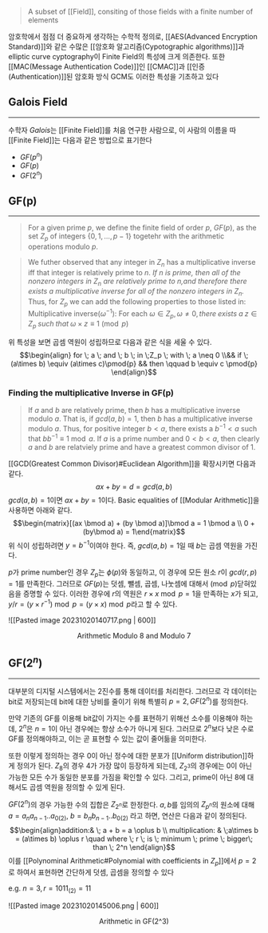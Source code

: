 > A subset of [[Field]], consiting of those fields with a finite number of elements

암호학에서 점점 더 중요하게 생각하는 수학적 정의로, [[AES(Advanced Encryption Standard)]]와 같은 수많은 [[암호화 알고리즘(Cypotographic algorithms)]]과 elliptic curve cyptography이 Finite Field의 특성에 크게 의존한다. 또한 [[MAC(Message Authentication Code)]]인 [[CMAC]]과 [[인증(Authentication)]]된 암호화 방식 GCM도 이러한 특성을 기초하고 있다

## Galois Field
---
수학자 *Galois*는 [[Finite Field]]를 처음 연구한 사람으로, 이 사람의 이름을 따 [[Finite Field]]는 다음과 같은 방법으로 표기한다
+ $GF(p^n)$
+ $GF(p)$
+ $GF(2^n)$
## GF(p)
---
> For a given prime $p$, we define the finite field of order $p$, $GF(p)$, as the set $Z_p$ of integers $\{0, 1, ..., p-1\}$ togetehr with the arithmetic operations modulo $p$. 

> We futher observed that any integer in $Z_n$ has a multiplicative inverse iff that integer is relatively prime to $n$. *If $n$ is prime, then all of the nonzero integers in $Z_n$ are relatively prime to $n$,and therefore there exists a multiplicative inverse for all of the nonzero integers in $Z_n$.* Thus, for $Z_p$ we can add the following properties to those listed in:
> 	Multiplicative inverse($\omega^{-1}$): For each $\omega \in Z_p, \omega \neq 0, there \; exists \; a \; z \in Z_p \; such \; that \; \omega \times z \equiv 1 \pmod {p}$

위 특성을 보면 곱셈 역원이 성립하므로 다음과 같은 식을 세울 수 있다. 
$$\begin{align} for \; a \; and \; b \; in \;Z_p \; with \; a \neq 0 \\&& if \; (a\times b) \equiv (a\times c)\pmod{p} && then \qquad b \equiv c \pmod{p} \end{align}$$
### Finding the multiplicative Inverse in GF(p)
> If $a$ and $b$ are relatively prime, then $b$ has a multiplicative inverse modulo $a$. That is, if $gcd(a, b) = 1$, then $b$ has a multiplicative inverse modulo $a$. Thus, for positive integer $b < a$, there exists a $b^{-1} < a$ such that $bb^{-1} \equiv 1 \bmod a$. If $a$ is a prime number and $0 <b <a$, then clearly $a$ and $b$ are relatviely prime and have a greatest common divisor of $1$. 

[[GCD(Greatest Common Divisor)#Euclidean Algorithm]]을 확장시키면 다음과 같다. 
$$ax + by = d = gcd(a, b)$$
$gcd(a, b) = 1$이면 $ax+by = 1$이다. Basic equalities of [[Modular Arithmetic]]을 사용하면 아래와 같다.
$$\begin{matrix}[(ax \bmod a) + (by \bmod a)]\bmod a = 1 \bmod a \\ 0 + (by\bmod a) = 1\end{matrix}$$
위 식이 성립하려면 $y=b^{-1}$이여야 한다. 즉, $gcd(a, b)=1$일 때 $b$는 곱셈 역원을 가진다.

$p$가 prime number인 경우 $Z_p$는 $\phi(p)$와 동일하고, 이 경우에 모든 원소 $r$이 $gcd(r, p)=1$를 만족한다. 그러므로 $GF(p)$는 덧셈, 뺄셈, 곱셈, 나눗셈에 대해서$\pmod p$닫혀있음을 증명할 수 있다. 이러한 경우에 $r$의 역원은 $r \times x \bmod p = 1$을 만족하는 $x$가 되고, $y/r = (y\times r^{-1})\bmod p = (y\times x) \bmod p$라고 할 수 있다. 

![[Pasted image 20231020140717.png | 600]]
<div align="center">Arithmetic Modulo 8 and Modulo 7</div>

## GF($2^n$)
---
대부분의 디지털 시스템에서는 2진수를 통해 데이터를 처리한다. 그러므로 각 데이터는 bit로 저장되는데 bit에 대한 낭비를 줄이기 위해 특별히 $p=2, GF(2^n)$를 정의한다. 

만약 기존의 GF를 이용해 bit값이 가지는 수를 표현하기 위해선 소수를 이용해야 하는데, $2^n$은 $n=1$이 아닌 경우에는 항상 소수가 아니게 된다. 그러므로 $2^n$보다 낮은 수로 GF를 정의해야하고, 이는 곧 표현할 수 있는 값이 줄어듦을 의미한다. 

또한 이렇게 정의하는 경우 0이 아닌 정수에 대한 분포가 [[Uniform distribution]]하게 정의가 된다. $Z_8$의 경우 4가 가장 많이 등장하게 되는데, $Z_{2^3}$의 경우에는 0이 아닌 가능한 모든 수가 동일한 분포를 가짐을 확인할 수 있다. 그리고, prime이 아닌 8에 대해서도 곱셈 역원을 정의할 수 있게 된다. 

$GF(2^n)$의 경우 가능한 수의 집합은 $Z_{2^n}$로 한정한다. $a, b$를 임의의 $Z_{p^n}$의 원소에 대해 $a={a_na_{n-1}..a_0}_{(2)},$ $b={b_nb_{n-1}..b_0}_{(2)}$ 라고 하면, 연산은 다음과 같이 정의된다.$$\begin{align}addition:& \; a + b = a \oplus b \\ multiplication: & \;a\times b = (a\times b) \oplus r \quad where \; r \; is \; minimum \; prime \; bigger\; than \; 2^n \end{align}$$이를 [[Polynominal Arithmetic#Polynomial with coefficients in $Z_p$]]에서 $p=2$로 하여서 표현하면 간단하게 덧셈, 곱셈을 정의할 수 있다

e.g. $n=3, r=1011_{(2)} = 11$

![[Pasted image 20231020145006.png | 600]]
<div align="center">Arithmetic in GF(2^3)</div>

